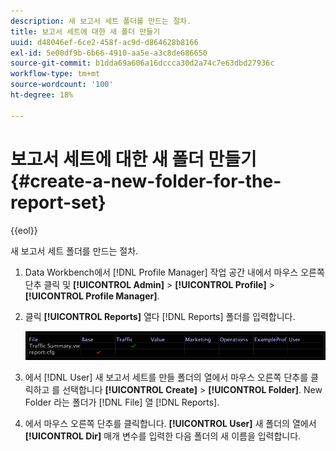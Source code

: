```yaml
---
description: 새 보고서 세트 폴더를 만드는 절차.
title: 보고서 세트에 대한 새 폴더 만들기
uuid: d48046ef-6ce2-458f-ac9d-d864628b8166
exl-id: 5e00df9b-6b66-4910-aa5e-a3c8de686650
source-git-commit: b1dda69a606a16dccca30d2a74c7e63dbd27936c
workflow-type: tm+mt
source-wordcount: '100'
ht-degree: 18%

---
```


# 보고서 세트에 대한 새 폴더 만들기{#create-a-new-folder-for-the-report-set}

{{eol}}

새 보고서 세트 폴더를 만드는 절차.

1. Data Workbench에서 [!DNL Profile Manager] 작업 공간 내에서 마우스 오른쪽 단추 클릭 및 **[!UICONTROL Admin]** > **[!UICONTROL Profile]** > **[!UICONTROL Profile Manager]**.
1. 클릭 **[!UICONTROL Reports]** 열다 [!DNL Reports] 폴더를 입력합니다.

   ![단계 정보](assets/vis_Reports_Manager.png)

1. 에서 [!DNL User] 새 보고서 세트를 만들 폴더의 열에서 마우스 오른쪽 단추를 클릭하고 를 선택합니다 **[!UICONTROL Create]** > **[!UICONTROL Folder]**. New Folder 라는 폴더가 [!DNL File] 열 [!DNL Reports].
1. 에서 마우스 오른쪽 단추를 클릭합니다. **[!UICONTROL User]** 새 폴더의 열에서 **[!UICONTROL Dir]** 매개 변수를 입력한 다음 폴더의 새 이름을 입력합니다.
